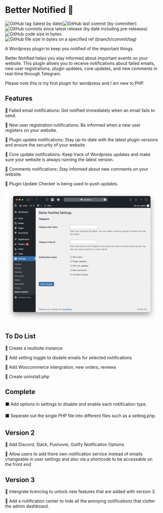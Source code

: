 # Better Notified 🔔

<img alt="GitHub tag (latest by date)" src="https://img.shields.io/github/v/tag/Reupenny/Better-Notified?label=Version"><img alt="GitHub last commit (by committer)" src="https://img.shields.io/github/last-commit/Reupenny/Better-Notified"><img alt="GitHub commits since latest release (by date including pre-releases)" src="https://img.shields.io/github/commits-since/Reupenny/Better-Notified/v0.1.1-beta?include_prereleases"><img alt="GitHub code size in bytes" src="https://img.shields.io/github/languages/code-size/Reupenny/Better-Notified"><img alt="GitHub file size in bytes on a specified ref (branch/commit/tag)" src="https://img.shields.io/github/size/Reupenny/Better-Notified/versions/Better-Notified-0.1.1b.zip?label=Plugin%20size">

A Wordpress plugin to keep you notified of the important things.

Better Notified helps you stay informed about important events on your website. This plugin allows you to receive notifications about failed emails, new user registrations, plugin updates, core updates, and new comments in real-time through Telegram.

Please note this is my first plugin for wordpress and I am new to PHP.

## Features

🔹 Failed email notifications:
Get notified immediately when an email fails to send.

🔹 New user registration notifications:
Be informed when a new user registers on your website.

🔹 Plugin update notifications:
Stay up-to-date with the latest plugin versions and ensure the security of your website.

🔹 Core update notifications:
Keep track of Wordpress updates and make sure your website is always running the latest version.

🔹 Comments notifications:
Stay informed about new comments on your website.

🔹 Plugin Update Checker is being used to push updates.

<div align="center" width="100%">
    <img src="public/Screenshot_1.png" alt="" />
</div>

## To Do List

🔲 Create a multisite instance

🔲 Add setting toggle to disable emails for selected notifications

🔲 Add Woocommerce intergration, new orders, reviews

🔲 Create uninstall.php

## Complete

⬛️ Add options in settings to disable and enable each notification type.

⬛️ Seperate out the single PHP file into different files such as a setting.php.

## Version 2

🔲 Add Discord, Slack, Pushover, Gotify Notification Options

🔲 Allow users to add there own notification service instead of emails
    changeable in user settings and also via a shortcode to be accessable on the front end

## Version 3

🔲 Intergrate licencing to unlock new features that are added with version 3.

🔲 Add a notification center to hide all the annoying notifications that clutter the admin dashboard.
